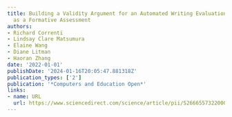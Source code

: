```yaml
---
title: Building a Validity Argument for an Automated Writing Evaluation System (eRevise)
  as a Formative Assessment
authors:
- Richard Correnti
- Lindsay Clare Matsumura
- Elaine Wang
- Diane Litman
- Haoran Zhang
date: '2022-01-01'
publishDate: '2024-01-16T20:05:47.881318Z'
publication_types: ['2']
publication: '*Computers and Education Open*'
links:
- name: URL
  url: https://www.sciencedirect.com/science/article/pii/S266655732200012X
---
```

